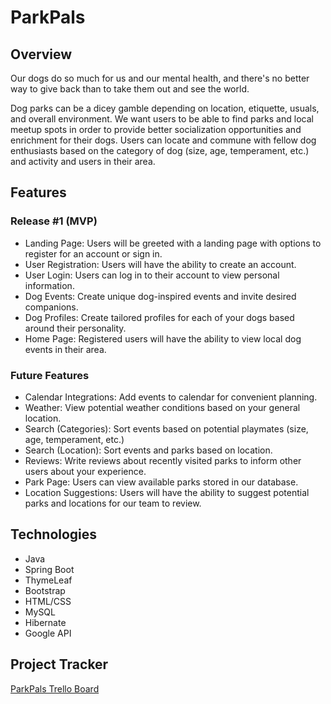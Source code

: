 # ParkPals

## Overview

Our dogs do so much for us and our mental health, and there's no better way to give back than to take them out and see 
the world.

Dog parks can be a dicey gamble depending on location, etiquette, usuals, and overall environment. We want users to be 
able to find parks and local meetup spots in order to provide better socialization opportunities and enrichment for 
their dogs. Users can locate and commune with fellow dog enthusiasts based on the category of dog 
(size, age, temperament, etc.) and activity and users in their area.

## Features

### Release #1 (MVP)
- Landing Page: Users will be greeted with a landing page with options to register for an account or sign in.
- User Registration: Users will have the ability to create an account.
- User Login: Users can log in to their account to view personal information.
- Dog Events: Create unique dog-inspired events and invite desired companions.
- Dog Profiles: Create tailored profiles for each of your dogs based around their personality.
- Home Page: Registered users will have the ability to view local dog events in their area.

### Future Features
- Calendar Integrations: Add events to calendar for convenient planning.
- Weather: View potential weather conditions based on your general location.
- Search (Categories): Sort events based on potential playmates (size, age, temperament, etc.)
- Search (Location): Sort events and parks based on location.
- Reviews: Write reviews about recently visited parks to inform other users about your experience.
- Park Page: Users can view available parks stored in our database.
- Location Suggestions: Users will have the ability to suggest potential parks and locations for our team to review. 

## Technologies

- Java
- Spring Boot
- ThymeLeaf
- Bootstrap
- HTML/CSS
- MySQL
- Hibernate
- Google API

## Project Tracker

[ParkPals Trello Board](https://trello.com/b/1uO2vv7O/liftoff-project-board)

